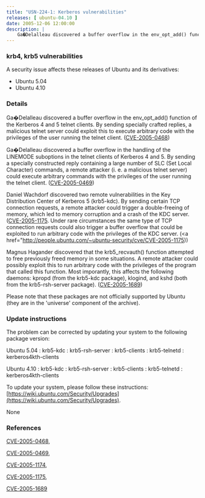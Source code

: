 ```yaml
---
title: "USN-224-1: Kerberos vulnerabilities"
releases: [ ubuntu-04.10 ]
date: 2005-12-06 12:00:00
description: |
    Ga�Delalleau discovered a buffer overflow in the env_opt_add() function of the Kerberos 4 and 5 telnet clients. By sending specially crafted replies, a malicious telnet server could exploit this to execute arbitrary code with the privileges of the user running the telnet client. ([CVE-2005-0468](http://people.ubuntu.com/~ubuntu-security/cve/CVE-2005-0468))
--- 
```

 
### krb4, krb5 vulnerabilities

A security issue affects these releases of Ubuntu and its derivatives:

* Ubuntu 5.04
* Ubuntu 4.10

### Details

Ga�Delalleau discovered a buffer overflow in the env_opt_add() function of the Kerberos 4 and 5 telnet clients. By sending specially crafted replies, a malicious telnet server could exploit this to execute arbitrary code with the privileges of the user running the telnet client. ([CVE-2005-0468](http://people.ubuntu.com/~ubuntu-security/cve/CVE-2005-0468))

Ga�Delalleau discovered a buffer overflow in the handling of the LINEMODE suboptions in the telnet clients of Kerberos 4 and 5. By sending a specially constructed reply containing a large number of SLC (Set Local Character) commands, a remote attacker (i. e. a malicious telnet server) could execute arbitrary commands with the privileges of the user running the telnet client. ([CVE-2005-0469](http://people.ubuntu.com/~ubuntu-security/cve/CVE-2005-0469))

Daniel Wachdorf discovered two remote vulnerabilities in the Key Distribution Center of Kerberos 5 (krb5-kdc). By sending certain TCP connection requests, a remote attacker could trigger a double-freeing of memory, which led to memory corruption and a crash of the KDC server. ([CVE-2005-1175](http://people.ubuntu.com/~ubuntu-security/cve/CVE-2005-1174">CVE-2005-1174</a>). Under rare circumstances the same type of TCP connection requests could also trigger a buffer overflow that could be exploited to run arbitrary code with the privileges of the KDC server. (<a href="http://people.ubuntu.com/~ubuntu-security/cve/CVE-2005-1175))

Magnus Hagander discovered that the krb5_recvauth() function attempted to free previously freed memory in some situations. A remote attacker could possibly exploit this to run arbitrary code with the privileges of the program that called this function. Most imporantly, this affects the following daemons: kpropd (from the krb5-kdc package), klogind, and kshd (both from the krb5-rsh-server package). ([CVE-2005-1689](http://people.ubuntu.com/~ubuntu-security/cve/CVE-2005-1689))

Please note that these packages are not officially supported by Ubuntu (they are in the &#39;universe&#39; component of the archive).

### Update instructions

The problem can be corrected by updating your system to the following package version:

Ubuntu 5.04
 : krb5-kdc 
 : krb5-rsh-server 
 : krb5-clients 
 : krb5-telnetd 
 : kerberos4kth-clients 

Ubuntu 4.10
 : krb5-kdc 
 : krb5-rsh-server 
 : krb5-clients 
 : krb5-telnetd 
 : kerberos4kth-clients 

To update your system, please follow these instructions: [https://wiki.ubuntu.com/Security/Upgrades](https://wiki.ubuntu.com/Security/Upgrades).

None

### References

 [CVE-2005-0468](http://people.ubuntu.com/~ubuntu-security/cve/CVE-2005-0468), 

 [CVE-2005-0469](http://people.ubuntu.com/~ubuntu-security/cve/CVE-2005-0469), 

 [CVE-2005-1174](http://people.ubuntu.com/~ubuntu-security/cve/CVE-2005-1174), 

 [CVE-2005-1175](http://people.ubuntu.com/~ubuntu-security/cve/CVE-2005-1175), 

 [CVE-2005-1689](http://people.ubuntu.com/~ubuntu-security/cve/CVE-2005-1689)
 
